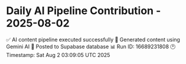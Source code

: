 # Daily AI Pipeline Contribution - 2025-08-02

✅ AI content pipeline executed successfully
🤖 Generated content using Gemini AI
💾 Posted to Supabase database
📊 Run ID: 16689231808
🕐 Timestamp: Sat Aug  2 03:09:05 UTC 2025
